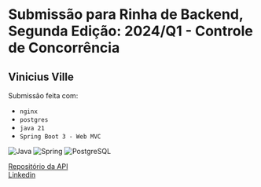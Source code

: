 # Submissão para Rinha de Backend, Segunda Edição: 2024/Q1 - Controle de Concorrência

## Vinicius Ville
Submissão feita com:
- `nginx`
- `postgres`
- `java 21`
- `Spring Boot 3 - Web MVC`

![Java](https://img.shields.io/badge/Java-ED8B00?style=for-the-badge&logo=java&logoColor=white)
![Spring](https://img.shields.io/badge/Spring-6DB33F?style=for-the-badge&logo=spring&logoColor=white)
![PostgreSQL](https://img.shields.io/badge/PostgreSQL-316192?style=for-the-badge&logo=postgresql&logoColor=white)

[Repositório da API](https://github.com/viniville/rinhabackend-2024q1-spring-webmvc)\
[Linkedin](www.linkedin.com/in/vinicius-ville)
